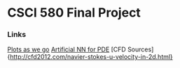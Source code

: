 # CSCI 580 Final Project

### Links
[Plots as we go](https://www.overleaf.com/read/vkbbyxsnvbsz)
[Artificial NN for PDE](https://ieeexplore.ieee.org/stamp/stamp.jsp?tp=&arnumber=712178)
[CFD Sources]{http://cfd2012.com/navier-stokes-u-velocity-in-2d.html}
